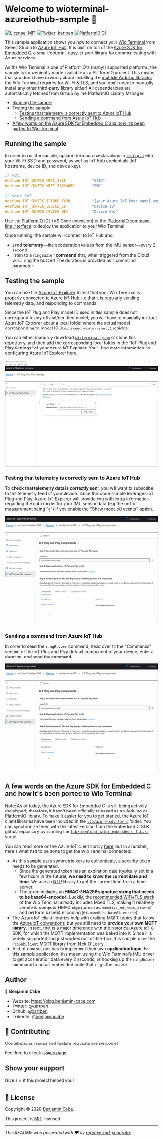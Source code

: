 # Welcome to wioterminal-azureiothub-sample 👋
[![License: MIT](https://img.shields.io/badge/License-MIT-yellow.svg)](/LICENSE)
[![Twitter: kartben](https://img.shields.io/twitter/follow/kartben.svg?style=social)](https://twitter.com/kartben)
[![PlatformIO CI](https://github.com/kartben/wioterminal-azureiothub-sample/workflows/PlatformIO%20CI/badge.svg)](https://github.com/kartben/wioterminal-azureiothub-sample/actions?query=workflow%3A%22PlatformIO+CI%22)

This sample application shows you how to connect your [Wio Terminal](https://www.seeedstudio.com/Wio-Terminal-p-4509.html) from Seeed Studio to [Azure IoT Hub](https://azure.microsoft.com/services/iot-hub). It is built on top of the [Azure SDK for Embedded C](https://github.com/Azure/azure-sdk-for-c), a small footprint, easy-to-port library for communicating with Azure services.

As the Wio Terminal is one of PlatformIO's (many!) supported platforms, the sample is conveniently made available as a PlatformIO project. This means that you don't have to worry about installing the [multiple Arduino libraries](https://wiki.seeedstudio.com/Wio-Terminal-Network-Overview/) the Wio Terminal requires for Wi-Fi & TLS, and you don't need to manually install any other third-party library either! All dependencies are automatically fetched from Github by the PlatformIO Library Manager.

  - [Running the sample](#running-the-sample)
  - [Testing the sample](#testing-the-sample)
    - [Testing that telemetry is correctly sent to Azure IoT Hub](#testing-that-telemetry-is-correctly-sent-to-azure-iot-hub)
    - [Sending a command from Azure IoT Hub](#sending-a-command-from-azure-iot-hub)
  - [A few words on the Azure SDK for Embedded C and how it's been ported to Wio Terminal](#a-few-words-on-the-azure-sdk-for-embedded-c-and-how-its-been-ported-to-wio-terminal)

## Running the sample

In order to run the sample, update the macro declarations in [``config.h``](include/config.h) with your Wi-Fi SSID and password, as well as IoT Hub credentials (IoT hostname, device ID, and device key).

```cpp
// Wifi
#define IOT_CONFIG_WIFI_SSID            "SSID"
#define IOT_CONFIG_WIFI_PASSWORD        "PWD"

// Azure IoT
#define IOT_CONFIG_IOTHUB_FQDN          "[your Azure IoT host name].azure-devices.net"
#define IOT_CONFIG_DEVICE_ID            "Device ID"
#define IOT_CONFIG_DEVICE_KEY           "Device Key"
```

Use the [PlatformIO IDE](https://marketplace.visualstudio.com/items?itemName=platformio.platformio-ide) (VS Code extension) or the [PlatformIO command-line interface](https://platformio.org/install/cli) to deploy the application to your Wio Terminal. 

Once running, the sample will connect to IoT Hub and: 

* send **telemetry**—the acceleration values from the IMU sensor—every 2 second.
* listen to a `ringBuzzer` **command** that, when triggered from the Cloud will... ring the buzzer! The duration is provided as a command parameter.

## Testing the sample

You can use the [Azure IoT Explorer](https://github.com/Azure/azure-iot-explorer/releases) to test that your Wio Terminal is properly connected to Azure IoT Hub, i.e that it is regularly sending telemetry data, and responding to commands.

Since the IoT Plug and Play model ID used in this sample does not correspond to any official/certified model, you will have to manually instruct Azure IoT Explorer about a local folder where the actual model corresponding to model ID `dtmi:seeed:wioterminal;1` resides. 

You can either manually download [``wioterminal.json``](./wioterminal.json) or clone this repository, and then add the corresponding local folder in the "IoT Plug and Play Settings" of your Azure IoT Explorer. You'll find more information on configuring Azure IoT Explorer [here](https://docs.microsoft.com/en-us/azure/iot-pnp/howto-use-iot-explorer#connect-to-your-hub).

![](assets/azure-iot-explorer-configure-model-location.png)

### Testing that telemetry is correctly sent to Azure IoT Hub

To **check that telemetry data is correctly sent**, you will want to subscribe to the telemetry feed of your device. Since this code sample leverages IoT Plug and Play, Azure IoT Explorer will provide you with extra information regarding the data model for your IMU sensor data (e.g the unit of measurement being "g") if you enable the "Show modeled events" option.

![](assets/azure-iot-explorer-telemetry.gif)

### Sending a command from Azure IoT Hub

In order to send the `ringBuzzer` command, head over to the "Commands" section of the IoT Plug and Play default component of your device, enter a duration, and send the command.

![](assets/azure-iot-explorer-send-command.gif)

## A few words on the Azure SDK for Embedded C and how it's been ported to Wio Terminal

Note: As of today, the Azure SDK for Embedded C is still being actively developed, therefore, it hasn't been officially released as an Arduino or PlatformIO library. To make it easier for you to get started, the Azure IoT client libraries have been included in the [`lib/azure-sdk-for-c`](lib/azure-sdk-for-c) folder. You can synchronize them with the latest version from the Embedded C SDK github repository by running the [`lib/download_aziot_embedded_c_lib.sh`](download_aziot_embedded_c_lib.sh) script.

You can read more on the Azure IoT client library [here](https://github.com/Azure/azure-sdk-for-c/tree/master/sdk/docs/iot#azure-iot-clients), but in a nutshell, here's what had to be done to get the Wio Terminal connected:

* As this sample uses symmetric keys to authenticate, a [security token](https://docs.microsoft.com/en-us/azure/iot-hub/iot-hub-devguide-security#security-tokens) needs to be generated.
  * Since the generated token has an expiration date (typically set to a few hours in the future), **we need to know the current date and time**. We use an [NTP](https://github.com/sstaub/NTP) library to get the current time from a time server.
  * The token includes an **HMAC-SHA256 signature string that needs to be base64-encoded**. Luckily, the [recommended WiFi+TLS stack](https://wiki.seeedstudio.com/Wio-Terminal-Network-Overview/#libraries-installation) of the Wio Terminal already includes Mbed TLS, making it relatively simple to compute HMAC signatures (ex. `mbedtls_md_hmac_starts`) and perform base64 encoding (ex. `mbedtls_base64_encode`).
* The Azure IoT client libraries help with crafting MQTT topics that follow the [Azure IoT conventions](https://docs.microsoft.com/en-us/azure/iot-hub/iot-hub-mqtt-support), but you still need to **provide your own MQTT library**. In fact, that is a major difference with the historical Azure IoT C SDK, for which the MQTT implementation was baked into it. Since it is widely supported and just worked out-of-the-box, this sample uses the [`PubSubClient`](https://github.com/knolleary/pubsubclient) MQTT library from [Nick O'Leary](https://github.com/knolleary).
* And of course, one has to implement their own **application logic**. For this sample application, this meant using the Wio Terminal's IMU driver to get acceleration data every 2 seconds, or hooking up the `ringBuzzer` command to actual embedded code that rings the buzzer.

## Author

👤 **Benjamin Cabé**

* Website: https://blog.benjamin-cabe.com
* Twitter: [@kartben](https://twitter.com/kartben)
* Github: [@kartben](https://github.com/kartben)
* LinkedIn: [@benjamincabe](https://linkedin.com/in/benjamincabe)

## 🤝 Contributing

Contributions, issues and feature requests are welcome!

Feel free to check [issues page](https://github.com/kartben/wioterminal-azureiothub-sample/issues).

## Show your support

Give a ⭐️ if this project helped you!


## 📝 License

Copyright &copy; 2020 [Benjamin Cabé](https://github.com/kartben).

This project is [MIT](/LICENSE) licensed.

***
_This README was generated with ❤️ by [readme-md-generator](https://github.com/kefranabg/readme-md-generator)_
